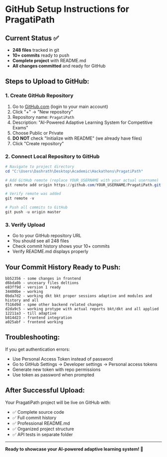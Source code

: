 # GitHub Setup Instructions for PragatiPath

## Current Status ✅
- **248 files** tracked in git
- **10+ commits** ready to push
- **Complete project** with README.md
- **All changes committed** and ready for GitHub

## Steps to Upload to GitHub:

### 1. Create GitHub Repository
1. Go to [GitHub.com](https://github.com) (login to your main account)
2. Click "+" → "New repository"
3. Repository name: `PragatiPath`
4. Description: "AI-Powered Adaptive Learning System for Competitive Exams"
5. Choose Public or Private
6. **DO NOT** check "Initialize with README" (we already have files)
7. Click "Create repository"

### 2. Connect Local Repository to GitHub
```powershell
# Navigate to project directory
cd "C:\Users\Dashrath\Desktop\Academic\Hackathons\PragatiPath"

# Add GitHub remote (replace YOUR_USERNAME with your actual username)
git remote add origin https://github.com/YOUR_USERNAME/PragatiPath.git

# Verify remote was added
git remote -v

# Push all commits to GitHub
git push -u origin master
```

### 3. Verify Upload
- Go to your GitHub repository URL
- You should see all 248 files
- Check commit history shows your 10+ commits
- Verify README.md displays properly

## Your Commit History Ready to Push:
```
bb52356 - some changes in frontend
d6bda0b - uncesary files deltions  
e83ff9d - version 1 ready
34400be - working
0bda7d2 - working dkt bkt proper sessions adaptive and modules and history and all
f516d9d - spme other backend related changes
d2da9c5 - working protype with actual reports bkt/dkt and all applied
12211a3 - till adaptive
b814d23 - frontend integration
a025abf - frontend working
```

## Troubleshooting:
If you get authentication errors:
- Use Personal Access Token instead of password
- Go to GitHub Settings → Developer settings → Personal access tokens
- Generate new token with repo permissions
- Use token as password when prompted

## After Successful Upload:
Your PragatiPath project will be live on GitHub with:
- ✅ Complete source code
- ✅ Full commit history
- ✅ Professional README.md
- ✅ Organized project structure
- ✅ API tests in separate folder

---
**Ready to showcase your AI-powered adaptive learning system! 🚀**